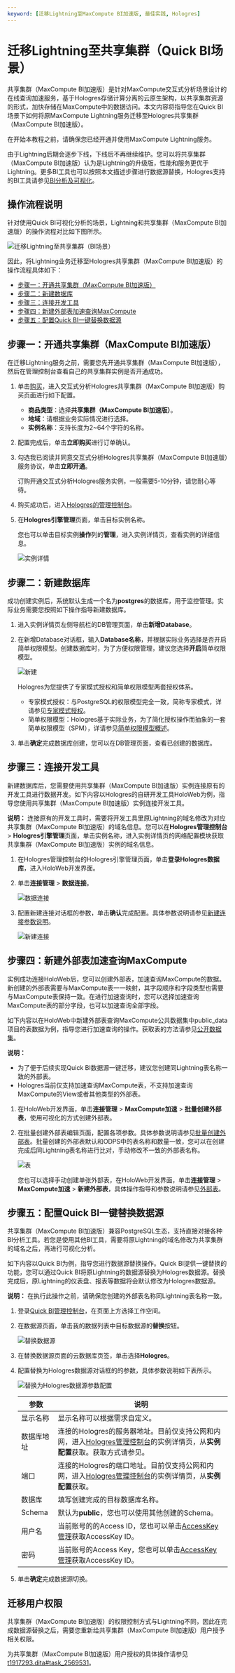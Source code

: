 ```yaml
---
keyword: [迁移Lightning至MaxCompute BI加速版, 最佳实践, Hologres]
---
```


# 迁移Lightning至共享集群（Quick BI场景）

共享集群（MaxCompute BI加速版）是针对MaxCompute交互式分析场景设计的在线查询加速服务，基于Hologres存储计算分离的云原生架构，以共享集群资源的形式，加快存储在MaxCompute中的数据访问。本文内容将指导您在Quick BI场景下如何将原MaxCompute Lightning服务迁移至Hologres共享集群（MaxCompute BI加速版）。

在开始本教程之前，请确保您已经开通并使用MaxCompute Lightning服务。

由于Lightning后期会逐步下线，下线后不再继续维护。您可以将共享集群（MaxCompute BI加速版）认为是Lightning的升级版，性能和服务更优于Lightning。更多BI工具也可以按照本文描述步骤进行数据源替换，Hologres支持的BI工具请参见[BI分析及可视化](/cn.zh-CN/BI分析及可视化/概述.md)。

## 操作流程说明

针对使用Quick BI可视化分析的场景，Lightning和共享集群（MaxCompute BI加速版）的操作流程对比如下图所示。

![迁移Lightning至共享集群（BI场景）](https://static-aliyun-doc.oss-accelerate.aliyuncs.com/assets/img/zh-CN/0130419061/p203421.png)

因此，将Lightning业务迁移至Hologres共享集群（MaxCompute BI加速版）的操作流程具体如下：

-   [步骤一：开通共享集群（MaxCompute BI加速版）](#section_ive_vix_elw)
-   [步骤二：新建数据库](#section_w0q_vjs_9z9)
-   [步骤三：连接开发工具](#section_mui_ct0_cjp)
-   [步骤四：新建外部表加速查询MaxCompute](#section_kyc_yfy_ivf)
-   [步骤五：配置Quick BI一键替换数据源](#section_hku_izl_2c4)

## 步骤一：开通共享集群（MaxCompute BI加速版）

在迁移Lightning服务之前，需要您先开通共享集群（MaxCompute BI加速版），然后在管理控制台查看自己的共享集群实例是否开通成功。

1.  单击[购买](https://common-buy.aliyun.com/?spm=5176.19600405.J_5253785160.6.26f84c60Y15NCq&regionId=cn-hangzhou&commodityCode=hologram_maxcomputeAccelerate_public_cn)，进入交互式分析Hologres共享集群（MaxCompute BI加速版）购买页面进行如下配置。

    -   **商品类型**：选择**共享集群（MaxCompute BI加速版）**。
    -   **地域**：请根据业务实际情况进行选择。
    -   **实例名称**：支持长度为2~64个字符的名称。
2.  配置完成后，单击**立即购买**进行订单确认。

3.  勾选我已阅读并同意交互式分析Hologres共享集群（MaxCompute BI加速版）服务协议，单击**立即开通**。

    订购开通交互式分析Hologres服务实例，一般需要5-10分钟，请您耐心等待。

4.  购买成功后，进入[Hologres的管理控制台](https://hologram.console.aliyun.com/#/instance)。

5.  在**Hologres引擎管理**页面，单击目标实例名称。

    您也可以单击目标实例**操作**列的**管理**，进入实例详情页，查看实例的详细信息。

    ![实例详情](https://static-aliyun-doc.oss-accelerate.aliyuncs.com/assets/img/zh-CN/7901358061/p184909.png)


## 步骤二：新建数据库

成功创建实例后，系统默认生成一个名为**postgres**的数据库，用于监控管理。实际业务需要您按照如下操作指导新建数据库。

1.  进入实例详情页左侧导航栏的DB管理页面，单击**新增Database**。

2.  在新增Database对话框，输入**Database名称**，并根据实际业务选择是否开启简单权限模型。创建数据库时，为了方便权限管理，建议您选择**开启**简单权限模型。

    ![新建](https://static-aliyun-doc.oss-accelerate.aliyuncs.com/assets/img/zh-CN/4194458061/p136042.png)

    Hologres为您提供了专家模式授权和简单权限模型两套授权体系。

    -   专家模式授权：与PostgreSQL的权限模型完全一致，简称专家模式，详请参见[专家模式授权](/cn.zh-CN/用户授权及角色管理/专家模式授权.md)。
    -   简单权限模型：Hologres基于实际业务，为了简化授权操作而抽象的一套简单权限模型（SPM），详请参见[简单权限模型概述](/cn.zh-CN/用户授权及角色管理/简单权限模型/简单权限模型概述.md)。
3.  单击**确定**完成数据库创建，您可以在DB管理页面，查看已创建的数据库。


## 步骤三：连接开发工具

新建数据库后，您需要使用共享集群（MaxCompute BI加速版）实例连接原有的开发工具进行数据开发。如下内容以Hologres的自研开发工具HoloWeb为例，指导您使用共享集群（MaxCompute BI加速版）实例连接开发工具。

**说明：** 连接原有的开发工具时，需要将开发工具里原Lightning的域名修改为对应共享集群（MaxCompute BI加速版）的域名信息。您可以在**Hologres管理控制台** \> **Hologres引擎管理**页面，单击实例名称，进入实例详情页的网络配置模块获取共享集群（MaxCompute BI加速版）实例的域名信息。

1.  在Hologres管理控制台的Hologres引擎管理页面，单击**登录Hologres数据库**，进入HoloWeb开发界面。

2.  单击**连接管理** \> **数据连接**。

    ![数据连接](https://static-aliyun-doc.oss-accelerate.aliyuncs.com/assets/img/zh-CN/0057818061/p116500.png)

3.  配置新建连接对话框的参数，单击**确认**完成配置。具体参数说明请参见[新建连接参数说明](/cn.zh-CN/连接开发工具/HoloWeb/连接管理/数据连接.md)。

    ![新建连接](https://static-aliyun-doc.oss-accelerate.aliyuncs.com/assets/img/zh-CN/8413376061/p116502.png)


## 步骤四：新建外部表加速查询MaxCompute

实例成功连接HoloWeb后，您可以创建外部表，加速查询MaxCompute的数据。新创建的外部表需要与MaxCompute表一一映射，其字段顺序和字段类型也需要与MaxCompute表保持一致。在进行加速查询时，您可以选择加速查询MaxCompute表的部分字段，也可以加速查询全部字段。

如下内容以在HoloWeb中新建外部表查询MaxCompute公共数据集中public\_data项目的表数据为例，指导您进行加速查询的操作。获取表的方法请参见[公开数据集](https://yq.aliyun.com/articles/89763?spm=a2c4g.11186623.2.8.14d01099q4lXK2)。

**说明：**

-   为了便于后续实现Quick BI数据源一键迁移，建议您创建同Lightning表名称一致的外部表。
-   Hologres当前仅支持加速查询MaxCompute表，不支持加速查询MaxCompute的View或者其他类型的外部表。

1.  在HoloWeb开发界面，单击**连接管理** \> **MaxCompute加速** \> **批量创建外部表**，使用可视化的方式创建外部表。

2.  在批量创建外部表编辑页面，配置各项参数。具体参数说明请参见[批量创建外部表](/cn.zh-CN/连接开发工具/HoloWeb/连接管理/MaxCompute加速/批量创建外部表.md)。批量创建的外部表默认和ODPS中的表名称和数量一致，您可以在创建完成后同Lightning表名称进行比对，手动修改不一致的外部表名称。

    ![表](https://static-aliyun-doc.oss-accelerate.aliyuncs.com/assets/img/zh-CN/1180579061/p120737.png)

    您也可以选择手动创建单张外部表，在HoloWeb开发界面，单击**连接管理** \> **MaxCompute加速** \> **新建外部表**，具体操作指导和参数说明请参见[外部表](/cn.zh-CN/连接开发工具/HoloWeb/连接管理/MaxCompute加速/外部表.md)。


## 步骤五：配置Quick BI一键替换数据源

共享集群（MaxCompute BI加速版）兼容PostgreSQL生态，支持直接对接各种BI分析工具。若您是使用其他BI工具，需要将原Lightning的域名修改为共享集群的域名之后，再进行可视化分析。

如下内容以Quick BI为例，指导您进行数据源替换操作。Quick BI提供一键替换的功能，您可以通过Quick BI将原Lightning的数据源替换为Hologres数据源。替换完成后，原Lightning的仪表盘、报表等数据将会默认修改为Hologres数据源。

**说明：** 在执行此操作之前，请确保您创建的外部表名称同Lightning表名称一致。

1.  登录[Quick BI管理控制台](http://das.base.shuju.aliyun.com/console.htm?spm=a2c0j.8190895.737583.btn2.34f87d6a2MBlQ6)，在页面上方选择工作空间。

2.  在数据源页面，单击我的数据列表中目标数据源的**替换**按钮。

    ![替换数据源](https://static-aliyun-doc.oss-accelerate.aliyuncs.com/assets/img/zh-CN/2815458061/p203801.png)

3.  在替换数据源页面的云数据库页签，单击选择**Hologres**。

4.  配置替换为Hologres数据源对话框的的参数，具体参数说明如下表所示。

    ![替换为Hologres数据源参数配置](https://static-aliyun-doc.oss-accelerate.aliyuncs.com/assets/img/zh-CN/5194458061/p203776.png)

    |参数|说明|
    |--|--|
    |显示名称|显示名称可以根据需求自定义。|
    |数据库地址|连接的Hologres的服务器地址。目前仅支持公网和内网，进入[Hologres管理控制台](https://hologram.console.aliyun.com/#/instance)的实例详情页，从**实例配置**获取。获取方式请参见。|
    |端口|连接的Hologres的端口地址。目前仅支持公网和内网，进入[Hologres管理控制台](https://hologram.console.aliyun.com/#/instance)的实例详情页，从**实例配置**获取。|
    |数据库|填写创建完成的目标数据库名称。|
    |Schema|默认为**public**，您也可以使用其他创建的Schema。|
    |用户名|当前账号的的Access ID，您也可以单击[AccessKey 管理](https://usercenter.console.aliyun.com/?spm=5176.2020520153.nav-right.dak.3bcf415dCWGUBj#/manage/ak)获取AccessKey ID。|
    |密码|当前账号的Access Key，您也可以单击[AccessKey 管理](https://usercenter.console.aliyun.com/?spm=5176.2020520153.nav-right.dak.3bcf415dCWGUBj#/manage/ak)获取AccessKey ID。|

5.  单击**确定**完成数据源切换。


## 迁移用户权限

共享集群（MaxCompute BI加速版）的权限控制方式与Lightning不同，因此在完成数据源替换之后，需要您重新给共享集群（MaxCompute BI加速版）用户授予相关权限。

为共享集群（MaxCompute BI加速版）用户授权的具体操作请参见[t1917293.dita\#task\_2569531](/cn.zh-CN/用户授权及角色管理/子账号使用Hologres/授予子账号实例的开发权限.md)。


